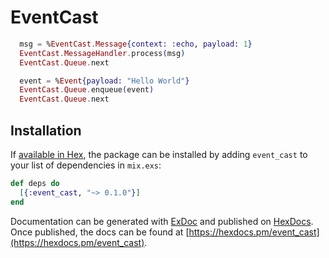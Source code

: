 # EventCast

```elixir
  msg = %EventCast.Message{context: :echo, payload: 1}
  EventCast.MessageHandler.process(msg)
  EventCast.Queue.next
```

```elixir
  event = %Event{payload: "Hello World"}
  EventCast.Queue.enqueue(event)
  EventCast.Queue.next
```

## Installation

If [available in Hex](https://hex.pm/docs/publish), the package can be installed
by adding `event_cast` to your list of dependencies in `mix.exs`:

```elixir
def deps do
  [{:event_cast, "~> 0.1.0"}]
end
```

Documentation can be generated with [ExDoc](https://github.com/elixir-lang/ex_doc)
and published on [HexDocs](https://hexdocs.pm). Once published, the docs can
be found at [https://hexdocs.pm/event_cast](https://hexdocs.pm/event_cast).
